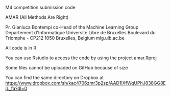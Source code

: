 M4 competition submission code

AMAR (All Methods Are Right)


Pr. Gianluca Bontempi
co-Head of the Machine Learning Group
Departement d'Informatique
Universite Libre de Bruxelles
Boulevard du Triomphe - CP212
1050 Bruxelles, Belgium
mlg.ulb.ac.be



All code is in R

You can use Rstudio to access the code by using the project amar.Rproj

Some files cannot be uploaded on GitHub because of size 

You can find the same directory on Dropbox at
https://www.dropbox.com/sh/kac4706zmr3p2sp/AAD1IXfWqUPhJ838GG8EIL_fa?dl=0
